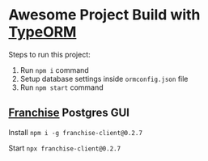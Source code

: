 # Awesome Project Build with [TypeORM](https://typeorm.io/#/)

Steps to run this project:

1. Run `npm i` command
2. Setup database settings inside `ormconfig.json` file
3. Run `npm start` command

## [Franchise](https://franchise.cloud/app/) Postgres GUI

Install
`npm i -g franchise-client@0.2.7`

Start
`npx franchise-client@0.2.7`
